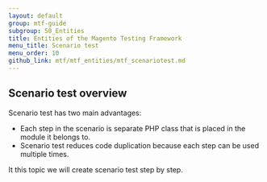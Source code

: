 ```yaml
---
layout: default
group: mtf-guide
subgroup: 50_Entities
title: Entities of the Magento Testing Framework
menu_title: Scenario test
menu_order: 10
github_link: mtf/mtf_entities/mtf_scenariotest.md
---
```


<h2 id="mtf_scenario-test_overview">Scenario test overview</h2>

Scenario test has two main advantages:

- Each step in the scenario is separate PHP class that is placed in the module it belongs to.
- Scenario test reduces code duplication because each step can be used multiple times.

It this topic we will create scenario test step by step.